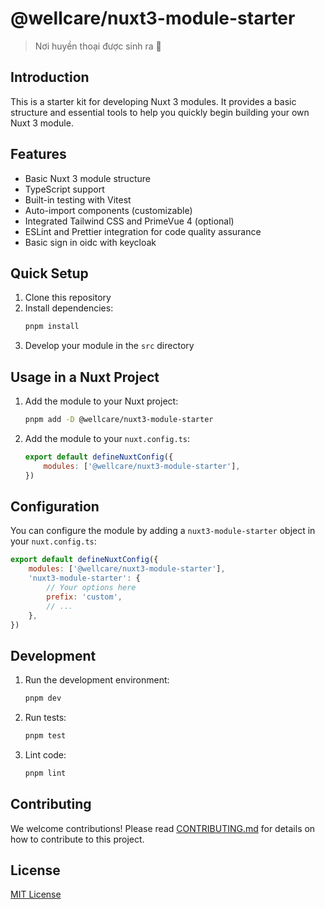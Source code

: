 # @wellcare/nuxt3-module-starter

> Nơi huyền thoại được sinh ra 🚀

## Introduction

This is a starter kit for developing Nuxt 3 modules. It provides a basic structure and essential tools to help you quickly begin building your own Nuxt 3 module.

## Features

-   Basic Nuxt 3 module structure
-   TypeScript support
-   Built-in testing with Vitest
-   Auto-import components (customizable)
-   Integrated Tailwind CSS and PrimeVue 4 (optional)
-   ESLint and Prettier integration for code quality assurance
-   Basic sign in oidc with keycloak

## Quick Setup

1. Clone this repository
2. Install dependencies:
    ```bash
    pnpm install
    ```
3. Develop your module in the `src` directory

## Usage in a Nuxt Project

1. Add the module to your Nuxt project:
    ```bash
    pnpm add -D @wellcare/nuxt3-module-starter
    ```
2. Add the module to your `nuxt.config.ts`:
    ```js
    export default defineNuxtConfig({
        modules: ['@wellcare/nuxt3-module-starter'],
    })
    ```

## Configuration

You can configure the module by adding a `nuxt3-module-starter` object in your `nuxt.config.ts`:

```js
export default defineNuxtConfig({
    modules: ['@wellcare/nuxt3-module-starter'],
    'nuxt3-module-starter': {
        // Your options here
        prefix: 'custom',
        // ...
    },
})
```

## Development

1. Run the development environment:
    ```bash
    pnpm dev
    ```
2. Run tests:
    ```bash
    pnpm test
    ```
3. Lint code:
    ```bash
    pnpm lint
    ```

## Contributing

We welcome contributions! Please read [CONTRIBUTING.md](CONTRIBUTING.md) for details on how to contribute to this project.

## License

[MIT License](LICENSE)
